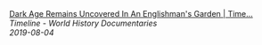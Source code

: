 <!--2024-07-21 00:18:13-->
<div class="yb">
  <a class="nodecor" href="/index.html?istoriya/dark_age_remains_uncovered_in_an_englishmans_garden_time_team_timeline">
    <img class="preview" data-videoid="e_35UWPdL5A" src="https://i.ytimg.com/vi/e_35UWPdL5A/hqdefault.jpg" align="middle" alt="">
  </a>
  <div class="inlbl text">
    <a class="nodecor" href="/index.html?istoriya/dark_age_remains_uncovered_in_an_englishmans_garden_time_team_timeline">Dark Age Remains Uncovered In An Englishman's Garden | Time...</a><br>
    <i class="smaller2">Timeline - World History Documentaries</i><br>
    <i class="smaller3">2019-08-04</i>
  </div>
</div>
